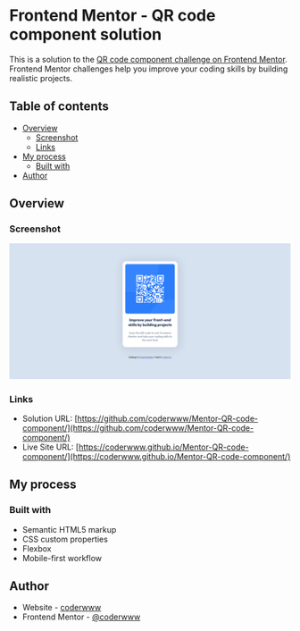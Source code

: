 # Frontend Mentor - QR code component solution

This is a solution to the [QR code component challenge on Frontend Mentor](https://www.frontendmentor.io/challenges/qr-code-component-iux_sIO_H). Frontend Mentor challenges help you improve your coding skills by building realistic projects. 

## Table of contents

- [Overview](#overview)
  - [Screenshot](#screenshot)
  - [Links](#links)
- [My process](#my-process)
  - [Built with](#built-with)
- [Author](#author)

## Overview

### Screenshot

![](./Screenshot-QR-code-component.png)

### Links

- Solution URL: [https://github.com/coderwww/Mentor-QR-code-component/](https://github.com/coderwww/Mentor-QR-code-component/)
- Live Site URL: [https://coderwww.github.io/Mentor-QR-code-component/](https://coderwww.github.io/Mentor-QR-code-component/)

## My process

### Built with

- Semantic HTML5 markup
- CSS custom properties
- Flexbox
- Mobile-first workflow

## Author

- Website - [coderwww](https://coderwww.github.io)
- Frontend Mentor - [@coderwww](https://www.frontendmentor.io/profile/coderwww)
